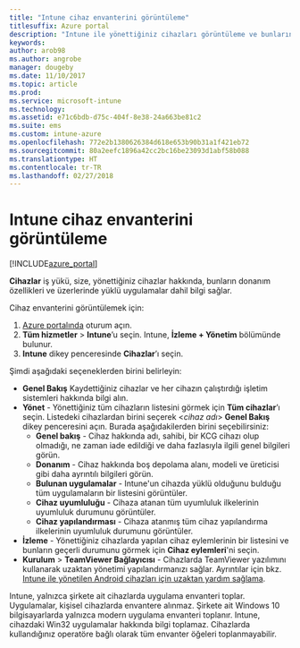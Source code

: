 ```yaml
---
title: "Intune cihaz envanterini görüntüleme"
titlesuffix: Azure portal
description: "Intune ile yönettiğiniz cihazları görüntüleme ve bunların donanımını ve yüklü uygulamalarını anlama hakkında bilgi edinin.\""
keywords: 
author: arob98
ms.author: angrobe
manager: dougeby
ms.date: 11/10/2017
ms.topic: article
ms.prod: 
ms.service: microsoft-intune
ms.technology: 
ms.assetid: e71c6bdb-d75c-404f-8e38-24a663be81c2
ms.suite: ems
ms.custom: intune-azure
ms.openlocfilehash: 772e2b1380626384d618e653b90b31a1f421eb72
ms.sourcegitcommit: 80a2eefc1896a42cc2bc16be23093d1abf58b088
ms.translationtype: HT
ms.contentlocale: tr-TR
ms.lasthandoff: 02/27/2018
---
```

# <a name="how-to-view-intune-device-inventory"></a>Intune cihaz envanterini görüntüleme


[!INCLUDE[azure_portal](./includes/azure_portal.md)]

**Cihazlar** iş yükü, size, yönettiğiniz cihazlar hakkında, bunların donanım özellikleri ve üzerlerinde yüklü uygulamalar dahil bilgi sağlar. 

Cihaz envanterini görüntülemek için:

1. [Azure portalında](https://portal.azure.com) oturum açın.
2. **Tüm hizmetler** > **Intune**’u seçin. Intune, **İzleme + Yönetim** bölümünde bulunur.
3. **Intune** dikey penceresinde **Cihazlar**’ı seçin.

Şimdi aşağıdaki seçeneklerden birini belirleyin:

- **Genel Bakış** Kaydettiğiniz cihazlar ve her cihazın çalıştırdığı işletim sistemleri hakkında bilgi alın.
- **Yönet** - Yönettiğiniz tüm cihazların listesini görmek için **Tüm cihazlar**’ı seçin.
    Listedeki cihazlardan birini seçerek <*cihaz adı*> **Genel Bakış** dikey penceresini açın. Burada aşağıdakilerden birini seçebilirsiniz:
    - **Genel bakış**  - Cihaz hakkında adı, sahibi, bir KCG cihazı olup olmadığı, ne zaman iade edildiği ve daha fazlasıyla ilgili genel bilgileri görün.
    - **Donanım** - Cihaz hakkında boş depolama alanı, modeli ve üreticisi gibi daha ayrıntılı bilgileri görün.
    - **Bulunan uygulamalar** - Intune'un cihazda yüklü olduğunu bulduğu tüm uygulamaların bir listesini görüntüler.
    - **Cihaz uyumluluğu** - Cihaza atanan tüm uyumluluk ilkelerinin uyumluluk durumunu görüntüler.
    - **Cihaz yapılandırması** - Cihaza atanmış tüm cihaz yapılandırma ilkelerinin uyumluluk durumunu görüntüler.
- **İzleme** - Yönettiğiniz cihazlarda yapılan cihaz eylemlerinin bir listesini ve bunların geçerli durumunu görmek için **Cihaz eylemleri**'ni seçin.
- **Kurulum** > **TeamViewer Bağlayıcısı** - Cihazlarda TeamViewer yazılımını kullanarak uzaktan yönetimi yapılandırmanızı sağlar. Ayrıntılar için bkz. [Intune ile yönetilen Android cihazları için uzaktan yardım sağlama](/intune/device-profile-android-teamviewer).

Intune, yalnızca şirkete ait cihazlarda uygulama envanteri toplar. Uygulamalar, kişisel cihazlarda envantere alınmaz. Şirkete ait Windows 10 bilgisayarlarda yalnızca modern uygulama envanteri toplanır. Intune, cihazdaki Win32 uygulamalar hakkında bilgi toplamaz. Cihazlarda kullandığınız operatöre bağlı olarak tüm envanter öğeleri toplanmayabilir.
